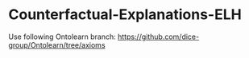 # Counterfactual-Explanations-ELH

Use following Ontolearn branch:
https://github.com/dice-group/Ontolearn/tree/axioms
